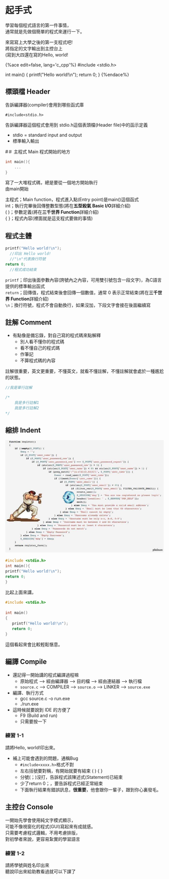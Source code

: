 # 起手式
學習每個程式語言的第一件事情，  
通常就是先做個簡單的程式來運行一下。  

來寫寫上大學之後的第一支程式吧!  
將指定的文字輸出到主控台上  
(寫到大四還在寫的Hello, world!  

{%ace edit=false, lang='c_cpp'%}
#include <stdio.h>

int main()
{
   printf("Hello world!\n");
   return 0;
}
{%endace%}

## 標頭檔 Header
告訴編譯器(compiler)會用到哪些函式庫
```
#include<stdio.h>
```
告訴編譯器這個程式會用到 stdio.h這個表頭檔(Header file)中的函示定義  
* stdio = standard input and output
* 標準輸入輸出

#＃ 主程式 Main
程式開始的地方
```c++
int main(){
    ...
}
```
寫了一大堆程式碼，總是要從一個地方開始執行  
由main開始  

主程式；Main function，程式進入點(Entry point)是main()這個函式  
int；執行完畢後回傳整數型態(將在**五型殺氣 Basic I/O**詳細介紹)  
( )；參數定義(將在**三千世界 Function**詳細介紹)  
{ }；程式內容(裡面就是這支程式要做的事情)  

## 程式主體
```c++
printf("Hello world!\n");
  //印出 Hello world!
  //"\n"代表換行符號
return 0;
  //程式成功結束
```
`printf`；印出後面參數內容(誇號內之內容，可用雙引號包含一段文字)，為C語言提供的標準輸出函式  
`return`；回傳值，程式結束後會回傳一個數值，通常 0 表示正常結束(將在**三千世界 Function**詳細介紹)   
`\n`；換行符號，程式不會自動換行，如果沒加，下段文字會接在後面繼續寫  

## 註解 Comment
* 有點像是備忘錄，對自己寫的程式碼來點解釋
    * 別人看不懂你的程式碼  
    * 看不懂自己的程式碼  
    * 作筆記  
    * 不算程式碼的內容  

註解很重要，英文更重要，不懂英文，就看不懂註解，不懂註解就會處於一種尷尬的狀態。   

```c++
//我是單行註解
```

```c++
/*
    我是多行註解1
    我是多行註解2
*/
```
## 縮排 Indent
![img/indent.jpg](img/indent.jpg)
```c++
#include <stdio.h>
int main(){
printf("Hello world!\n");
return 0;
}
```
比起上面來講，
```c++
#include <stdio.h>

int main()
{
   printf("Hello world!\n");
   return 0;
}
```
這個看起來會比較輕鬆愜意。

## 編譯 Compile
* 還記得一開始講的程式編譯過程嘛
  * 原始程式 --> 經由編譯器 --> 目的檔 --> 經由連結器 --> 執行檔  
  * `source.c` --> COMPILER --> `source.o` --> LINKER --> `source.exe`  
* 編譯、執行方式
  * gcc source.c -o run.exe
  * ./run.exe
* 這時候就要說到 IDE 的方便了
  * F9 (Build and run)
  * 只需要按一下

### 練習 1-1
請將Hello, world!印出來。

* 補上可能會遇到的問題，通稱Bug
    * `#include<xxxx.h>`格式不對
    * 左右括號要對稱，有開始就要有結束 ( ) { }
    * 分號(；)沒打，告訴程式該陳述式(Statement)已結束
    * 少了return 0；，要告訴程式已經正常結束
    * 下面執行結果有錯誤訊息，**很重要**，他會跟你一輩子，跟到你心裏發毛。

## 主控台 Console
一開始先學會使用純文字模式顯示，  
可能不像視窗化的程式(GUI)寫起來有成就感。  
只需要考慮程式邏輯，不用考慮排版，  
對初學者來說，更容易紮實的學習語言

### 練習 1-2
請將學號與姓名印出來  
聽說印出來給助教看過就可以下課了
